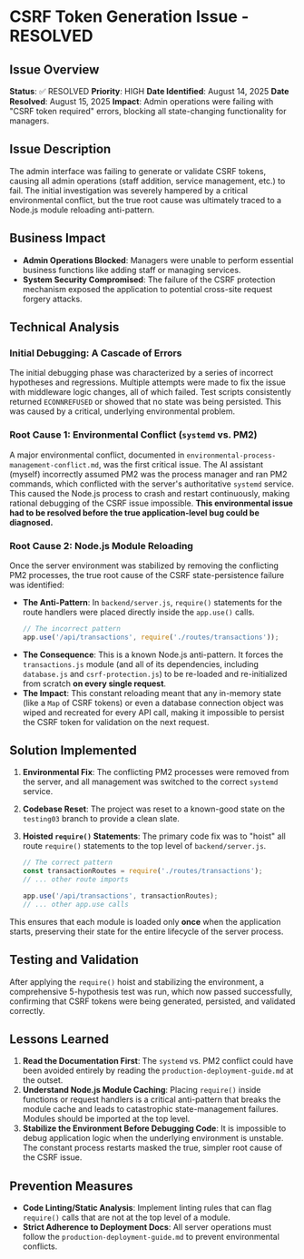 # CSRF Token Generation Issue - RESOLVED

## Issue Overview
**Status**: ✅ RESOLVED
**Priority**: HIGH
**Date Identified**: August 14, 2025
**Date Resolved**: August 15, 2025
**Impact**: Admin operations were failing with "CSRF token required" errors, blocking all state-changing functionality for managers.

## Issue Description
The admin interface was failing to generate or validate CSRF tokens, causing all admin operations (staff addition, service management, etc.) to fail. The initial investigation was severely hampered by a critical environmental conflict, but the true root cause was ultimately traced to a Node.js module reloading anti-pattern.

## Business Impact
- **Admin Operations Blocked**: Managers were unable to perform essential business functions like adding staff or managing services.
- **System Security Compromised**: The failure of the CSRF protection mechanism exposed the application to potential cross-site request forgery attacks.

## Technical Analysis

### Initial Debugging: A Cascade of Errors
The initial debugging phase was characterized by a series of incorrect hypotheses and regressions. Multiple attempts were made to fix the issue with middleware logic changes, all of which failed. Test scripts consistently returned `ECONNREFUSED` or showed that no state was being persisted. This was caused by a critical, underlying environmental problem.

### Root Cause 1: Environmental Conflict (`systemd` vs. PM2)
A major environmental conflict, documented in `environmental-process-management-conflict.md`, was the first critical issue. The AI assistant (myself) incorrectly assumed PM2 was the process manager and ran PM2 commands, which conflicted with the server's authoritative `systemd` service. This caused the Node.js process to crash and restart continuously, making rational debugging of the CSRF issue impossible. **This environmental issue had to be resolved before the true application-level bug could be diagnosed.**

### Root Cause 2: Node.js Module Reloading
Once the server environment was stabilized by removing the conflicting PM2 processes, the true root cause of the CSRF state-persistence failure was identified:

- **The Anti-Pattern**: In `backend/server.js`, `require()` statements for the route handlers were placed directly inside the `app.use()` calls.
  ```javascript
  // The incorrect pattern
  app.use('/api/transactions', require('./routes/transactions'));
  ```
- **The Consequence**: This is a known Node.js anti-pattern. It forces the `transactions.js` module (and all of its dependencies, including `database.js` and `csrf-protection.js`) to be re-loaded and re-initialized from scratch **on every single request**.
- **The Impact**: This constant reloading meant that any in-memory state (like a `Map` of CSRF tokens) or even a database connection object was wiped and recreated for every API call, making it impossible to persist the CSRF token for validation on the next request.

## Solution Implemented

1.  **Environmental Fix**: The conflicting PM2 processes were removed from the server, and all management was switched to the correct `systemd` service.
2.  **Codebase Reset**: The project was reset to a known-good state on the `testing03` branch to provide a clean slate.
3.  **Hoisted `require()` Statements**: The primary code fix was to "hoist" all route `require()` statements to the top level of `backend/server.js`.

    ```javascript
    // The correct pattern
    const transactionRoutes = require('./routes/transactions');
    // ... other route imports
    
    app.use('/api/transactions', transactionRoutes);
    // ... other app.use calls
    ```
This ensures that each module is loaded only **once** when the application starts, preserving their state for the entire lifecycle of the server process.

## Testing and Validation
After applying the `require()` hoist and stabilizing the environment, a comprehensive 5-hypothesis test was run, which now passed successfully, confirming that CSRF tokens were being generated, persisted, and validated correctly.

## Lessons Learned

1.  **Read the Documentation First**: The `systemd` vs. PM2 conflict could have been avoided entirely by reading the `production-deployment-guide.md` at the outset.
2.  **Understand Node.js Module Caching**: Placing `require()` inside functions or request handlers is a critical anti-pattern that breaks the module cache and leads to catastrophic state-management failures. Modules should be imported at the top level.
3.  **Stabilize the Environment Before Debugging Code**: It is impossible to debug application logic when the underlying environment is unstable. The constant process restarts masked the true, simpler root cause of the CSRF issue.

## Prevention Measures
- **Code Linting/Static Analysis**: Implement linting rules that can flag `require()` calls that are not at the top level of a module.
- **Strict Adherence to Deployment Docs**: All server operations must follow the `production-deployment-guide.md` to prevent environmental conflicts.

